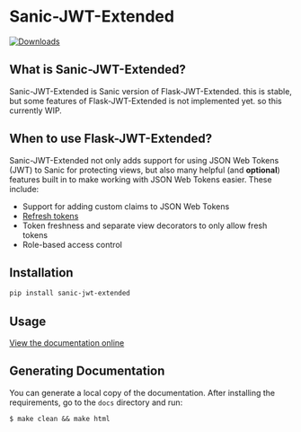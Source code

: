 # Sanic-JWT-Extended 
[![Downloads](https://pepy.tech/badge/sanic-jwt-extended)](https://pepy.tech/project/sanic-jwt-extended)

## What is Sanic-JWT-Extended?
Sanic-JWT-Extended is Sanic version of Flask-JWT-Extended. this is stable, 
but some features of Flask-JWT-Extended is not implemented yet. so this currently WIP.

## When to use Flask-JWT-Extended?
Sanic-JWT-Extended not only adds support for using JSON Web Tokens (JWT) to Sanic for protecting views,
but also many helpful (and **optional**) features  built in to make working with JSON Web Tokens
easier. These include:

* Support for adding custom claims to JSON Web Tokens
* [Refresh tokens](https://auth0.com/blog/refresh-tokens-what-are-they-and-when-to-use-them/)
* Token freshness and separate view decorators to only allow fresh tokens
* Role-based access control

## Installation
```bash
pip install sanic-jwt-extended
```

## Usage
[View the documentation online](http://sanic-jwt-extended.readthedocs.io/en/latest/)

## Generating Documentation
You can generate a local copy of the documentation. After installing the requirements,
go to the `docs` directory and run:
```
$ make clean && make html
```
